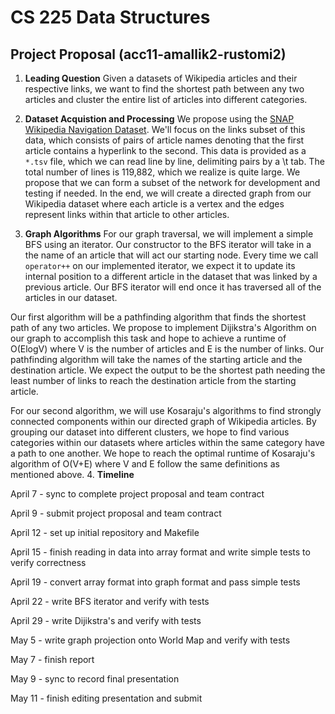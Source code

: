 # CS 225 Data Structures
## Project Proposal (acc11-amallik2-rustomi2)

1. **Leading Question** 
Given a datasets of Wikipedia articles and their respective links, we want to find the shortest path between any two articles and cluster the entire list of articles into different categories.
2. **Dataset Acquistion and Processing** 
We propose using the [SNAP Wikipedia Navigation Dataset](https://snap.stanford.edu/data/wikispeedia.html). We'll focus on the links subset of this data, which consists of pairs of article names denoting that the first article contains a hyperlink to the second. This data is provided as a `*.tsv` file, which we can read line by line, delimiting pairs by a \t tab. The total number of lines is 119,882, which we realize is quite large. We propose that we can form a subset of the network for development and testing if needed. In the end, we will create a directed graph from our Wikipedia dataset where each article is a vertex and the edges represent links within that article to other articles.

3. **Graph Algorithms** 
For our graph traversal, we will implement a simple BFS using an iterator. Our constructor to the BFS iterator will take in a the name of an article
that will act our starting node. Every time we call `operator++` on our implemented iterator, we expect it to update its internal position to a different article in the dataset that was linked by a previous article. Our BFS iterator will end once it has traversed all of the articles in our dataset. 
   
Our first algorithm will be a pathfinding algorithm that finds the shortest path of any two articles. We propose to implement Dijikstra's Algorithm on our graph to accomplish this task and hope to achieve a runtime of O(ElogV) where V is the number of articles and E is the number of links. Our pathfinding algorithm will take the names of the starting article and the destination article. We expect the output to be the shortest path needing the least number of links to reach the destination article from the starting article.
   
For our second algorithm, we will use Kosaraju's algorithms to find strongly connected components within our directed graph of Wikipedia articles. By grouping our dataset into different clusters, we hope to find various categories within our datasets where articles within the same category have a path to one another. We hope to reach the optimal runtime of Kosaraju's algorithm of O(V+E) where V and E follow the same definitions as mentioned above.
4. **Timeline** 

   April 7 - sync to complete project proposal and team contract
   
   April 9 - submit project proposal and team contract
   
   April 12 - set up initial repository and Makefile
   
   April 15 - finish reading in data into array format and write simple tests to verify correctness
   
   April 19 - convert array format into graph format and pass simple tests
   
   April 22 - write BFS iterator and verify with tests
   
   April 29 - write Dijikstra's and verify with tests
   
   May 5 - write graph projection onto World Map and verify with tests
   
   May 7 - finish report
   
   May 9 - sync to record final presentation
   
   May 11 - finish editing presentation and submit

